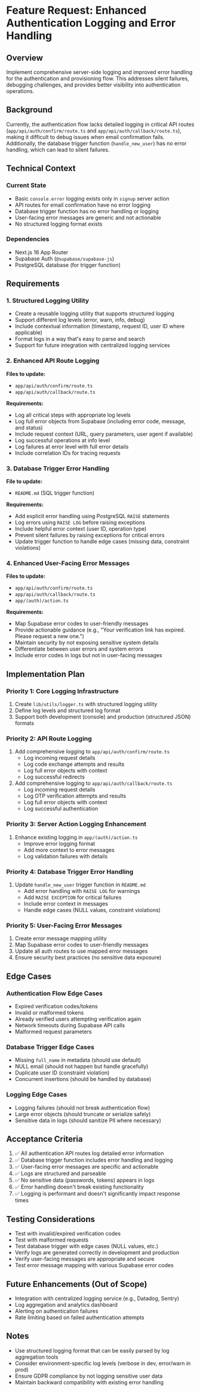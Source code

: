 # Feature Request: Enhanced Authentication Logging and Error Handling

## Overview
Implement comprehensive server-side logging and improved error handling for the authentication and provisioning flow. This addresses silent failures, debugging challenges, and provides better visibility into authentication operations.

## Background
Currently, the authentication flow lacks detailed logging in critical API routes (`app/api/auth/confirm/route.ts` and `app/api/auth/callback/route.ts`), making it difficult to debug issues when email confirmation fails. Additionally, the database trigger function (`handle_new_user`) has no error handling, which can lead to silent failures.

## Technical Context

### Current State
- Basic `console.error` logging exists only in `signup` server action
- API routes for email confirmation have no error logging
- Database trigger function has no error handling or logging
- User-facing error messages are generic and not actionable
- No structured logging format exists

### Dependencies
- Next.js 16 App Router
- Supabase Auth (`@supabase/supabase-js`)
- PostgreSQL database (for trigger function)

## Requirements

### 1. Structured Logging Utility
- Create a reusable logging utility that supports structured logging
- Support different log levels (error, warn, info, debug)
- Include contextual information (timestamp, request ID, user ID where applicable)
- Format logs in a way that's easy to parse and search
- Support for future integration with centralized logging services

### 2. Enhanced API Route Logging
**Files to update:**
- `app/api/auth/confirm/route.ts`
- `app/api/auth/callback/route.ts`

**Requirements:**
- Log all critical steps with appropriate log levels
- Log full error objects from Supabase (including error code, message, and status)
- Include request context (URL, query parameters, user agent if available)
- Log successful operations at info level
- Log failures at error level with full error details
- Include correlation IDs for tracing requests

### 3. Database Trigger Error Handling
**File to update:**
- `README.md` (SQL trigger function)

**Requirements:**
- Add explicit error handling using PostgreSQL `RAISE` statements
- Log errors using `RAISE LOG` before raising exceptions
- Include helpful error context (user ID, operation type)
- Prevent silent failures by raising exceptions for critical errors
- Update trigger function to handle edge cases (missing data, constraint violations)

### 4. Enhanced User-Facing Error Messages
**Files to update:**
- `app/api/auth/confirm/route.ts`
- `app/api/auth/callback/route.ts`
- `app/(auth)/action.ts`

**Requirements:**
- Map Supabase error codes to user-friendly messages
- Provide actionable guidance (e.g., "Your verification link has expired. Please request a new one.")
- Maintain security by not exposing sensitive system details
- Differentiate between user errors and system errors
- Include error codes in logs but not in user-facing messages

## Implementation Plan

### Priority 1: Core Logging Infrastructure
1. Create `lib/utils/logger.ts` with structured logging utility
2. Define log levels and structured log format
3. Support both development (console) and production (structured JSON) formats

### Priority 2: API Route Logging
1. Add comprehensive logging to `app/api/auth/confirm/route.ts`
   - Log incoming request details
   - Log code exchange attempts and results
   - Log full error objects with context
   - Log successful redirects
2. Add comprehensive logging to `app/api/auth/callback/route.ts`
   - Log incoming request details
   - Log OTP verification attempts and results
   - Log full error objects with context
   - Log successful authentication

### Priority 3: Server Action Logging Enhancement
1. Enhance existing logging in `app/(auth)/action.ts`
   - Improve error logging format
   - Add more context to error messages
   - Log validation failures with details

### Priority 4: Database Trigger Error Handling
1. Update `handle_new_user` trigger function in `README.md`
   - Add error handling with `RAISE LOG` for warnings
   - Add `RAISE EXCEPTION` for critical failures
   - Include error context in messages
   - Handle edge cases (NULL values, constraint violations)

### Priority 5: User-Facing Error Messages
1. Create error message mapping utility
2. Map Supabase error codes to user-friendly messages
3. Update all auth routes to use mapped error messages
4. Ensure security best practices (no sensitive data exposure)

## Edge Cases

### Authentication Flow Edge Cases
- Expired verification codes/tokens
- Invalid or malformed tokens
- Already verified users attempting verification again
- Network timeouts during Supabase API calls
- Malformed request parameters

### Database Trigger Edge Cases
- Missing `full_name` in metadata (should use default)
- NULL email (should not happen but handle gracefully)
- Duplicate user ID (constraint violation)
- Concurrent insertions (should be handled by database)

### Logging Edge Cases
- Logging failures (should not break authentication flow)
- Large error objects (should truncate or serialize safely)
- Sensitive data in logs (should sanitize PII where necessary)

## Acceptance Criteria

1. ✅ All authentication API routes log detailed error information
2. ✅ Database trigger function includes error handling and logging
3. ✅ User-facing error messages are specific and actionable
4. ✅ Logs are structured and parseable
5. ✅ No sensitive data (passwords, tokens) appears in logs
6. ✅ Error handling doesn't break existing functionality
7. ✅ Logging is performant and doesn't significantly impact response times

## Testing Considerations

- Test with invalid/expired verification codes
- Test with malformed requests
- Test database trigger with edge cases (NULL values, etc.)
- Verify logs are generated correctly in development and production
- Verify user-facing messages are appropriate and secure
- Test error message mapping with various Supabase error codes

## Future Enhancements (Out of Scope)

- Integration with centralized logging service (e.g., Datadog, Sentry)
- Log aggregation and analytics dashboard
- Alerting on authentication failures
- Rate limiting based on failed authentication attempts

## Notes

- Use structured logging format that can be easily parsed by log aggregation tools
- Consider environment-specific log levels (verbose in dev, error/warn in prod)
- Ensure GDPR compliance by not logging sensitive user data
- Maintain backward compatibility with existing error handling

